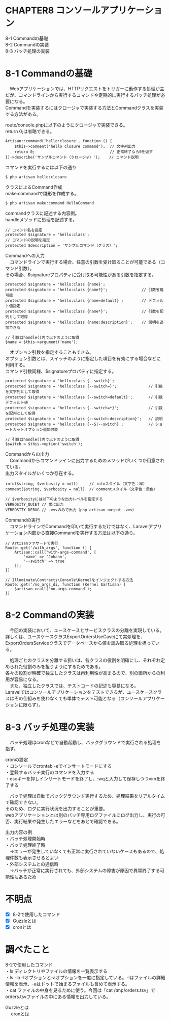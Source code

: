 # CHAPTER8 コンソールアプリケーション
8-1 Commandの基礎  
8-2 Commandの実装  
8-3 バッチ処理の実装  

# 8-1 Commandの基礎
　Webアプリケーションでは、HTTPリクエストをトリガーに動作する処理が主だが、コマンドラインから実行するコマンドや定期的に実行するバッチ処理が必要になる。  
Commandを実装するにはクロージャで実装する方法とCommandクラスを実装する方法がある。

route/console.phpに以下のようにクロージャで実装できる。  
return 0;は省略できる。
```
Artisan::command('hello:closure', function () {
    $this->comment('hello closure command');  // 文字列出力
    return 0;                                 // 正常終了なら0を返す
})->describe('サンプルコマンド（クロージャ）');    // コマンド説明
```
コマンドを実行するには以下の通り
```
$ php artisan hello:closure
```

クラスによるCommand作成  
 make:commandで雛形を作成する。
```
$ php artisan make:command HelloCommand
```
commandクラスに記述する内容例。  
handleメソッドに処理を記述する。
```
// コマンド名を指定
protected $signature = 'hello:class';
// コマンドの説明を指定
protected $description = 'サンプルコマンド（クラス）';
```

Commandへの入力  
　コマンドラインで実行する場合、任意の引数を受け取ることが可能である（コマンド引数）。  
その場合、$signatureプロパティに受け取る可能性がある引数を指定する。
```
protected $signature = 'hello:class {name}';
protected $signature = 'hello:class {name?}';               // 引数省略可能
protected $signature = 'hello:class {name=default}';        // デフォルト値指定
protected $signature = 'hello:class {name*}';               // 引数を配列として取得
protected $signature = 'hello:class {name:description}';    // 説明を追加できる

// 引数はhandle()内で以下のように取得
$name = $this->argument('name');
```

　オプション引数を指定することもできる。  
オプション引数とは、スイッチのように指定した項目を有効にする場合などに利用する。  
コマンド引数同様、$signatureプロパティに指定する。
```
protected $signature = 'hello:class {--switch}';
protected $signature = 'hello:class {--switch=}';              // 引数を文字列として取得
protected $signature = 'hello:class {--switch=default}';       // 引数デフォルト値
protected $signature = 'hello:class {--switch=*}';             // 引数を配列として取得
protected $signature = 'hello:class {--switch:description}';   // 説明
protected $signature = 'hello:class {--S|--switch}';           // ショートカットオプション追加可能

// 引数はhandle()内で以下のように取得
$switch = $this->option('switch');
```

Commandからの出力  
　Commandからコマンドラインに出力するためのメソッドがいくつか用意されている。  
出力スタイルがいくつか存在する。
```
info($string, $verbosity = null)     // infoスタイル（文字色：緑）
comment($string, $verbosity = null)  // commentスタイル（文字色：黄色）

// $verbosityには以下のような出力レベルを指定する
VERBOSITY_QUIET // 常に出力
VERBOSITY_DEBUG // -vvvのみで出力（php artisan output -vvv）
```

Commandの実行  
　コマンドラインでCommandを叩いて実行するだけではなく、Laravelアプリケーション内部から直接Commandを実行する方法は以下の通り。

```
// Artisanファサードで実行
Route::get('/with_args', function () {
    Artisan::call('with-args-command', [
        'name' => 'Johann',
        '--switch' => true
    ]);
})

// Illuminate\Contracts\Console\Kernelをインジェクトする方法
Route::get('/no_args_di, function (Kernel $artisan) {
    $artisan->call('no-args-command');
})
```

# 8-2 Commandの実装
　今回の実装において、ユースケースとサービスクラスの分離を実現している。  
詳しくは、ユースケースクラスExportOrdersUseCaseにて実処理を、ExportOrdersServiceクラスでデータベースから値を読み取る処理を担っている。  

　処理ごとのクラスを分離する狙いは、各クラスの役割を明確にし、それぞれ定められた役割のみを担うようにするためである。  
各々の役割が明確で独立したクラスは再利用性が高まるので、別の箇所からの利用が容易になる。  
　また、独立したクラスでは、テストコードの記述も容易になる。  
Laravelではコンソールアプリケーションをテストできるが、ユースケースクラスはその仕組みを使わなくても単体でテスト可能となる（コンソールアプリケーションに限らず）。

# 8-3 バッチ処理の実装
　バッチ処理はcronなどで自動起動し、バックグラウンドで実行される処理を指す。

cronの設定  
・コンソールでcrontab -eでインサートモードにする  
・登録するバッチ実行のコマンドを入力する  
・escキーを押しインサートモードを終了し、:wqと入力して保存しつつvimを終了する

　バッチ処理は自動でバックグラウンド実行するため、処理結果をリアルタイムで確認できない。  
そのため、ログに実行状況を出力することが重要。  
webアプリケーションとは別のバッチ専用ログファイルにログ出力し、実行の可否、実行結果や発生したエラーなどをあとで確認できる。  

出力内容の例  
・バッチ処理開始時  
・バッチ処理終了時  
　→エラーが発生していなくても正常に実行されていないケースもあるので、処理件数も表示させるとよい  
・外部システムとの通信時  
　→バッチが正常に実行されても、外部システムの障害が原因で異常終了する可能性もあるため


# 不明点
- [x] 8-2で使用したコマンド  
- [x] Guzzleとは  
- [x] cronとは  

# 調べたこと
8-2で使用したコマンド  
・ls ディレクトリやファイルの情報を一覧表示する  
・ls -la -lオプションと-aオプションを一度に指定している。-lはファイルの詳細情報を表示、-aはドットで始まるファイルも含めて表示する。  
・cat ファイルの中身を見るために使う。今回は「cat /tmp/orders.tsv」でorders.tsvファイルの中にある情報を出力している。

Guzzleとは  
　
cronとは  

